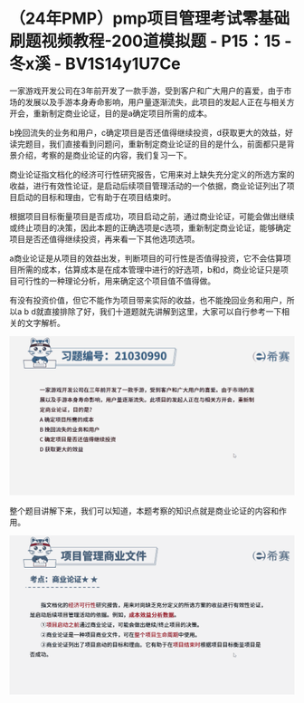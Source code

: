 # （24年PMP）pmp项目管理考试零基础刷题视频教程-200道模拟题 - P15：15 - 冬x溪 - BV1S14y1U7Ce

一家游戏开发公司在3年前开发了一款手游，受到客户和广大用户的喜爱，由于市场的发展以及手游本身寿命影响，用户量逐渐流失，此项目的发起人正在与相关方开会，重新制定商业论证，目的是a确定项目所需的成本。

b挽回流失的业务和用户，c确定项目是否还值得继续投资，d获取更大的效益，好读完题目，我们直接看到问题问，重新制定商业论证的目的是什么，前面都只是背景介绍，考察的是商业论证的内容，我们复习一下。

商业论证指文档化的经济可行性研究报告，它用来对上缺失充分定义的所选方案的收益，进行有效性论证，是启动后续项目管理活动的一个依据，商业论证列出了项目启动的目标和理由，它有助于在项目结束时。

根据项目目标衡量项目是否成功，项目启动之前，通过商业论证，可能会做出继续或终止项目的决策，因此本题的正确选项是c选项，重新制定商业论证，能够确定项目是否还值得继续投资，再来看一下其他选项选项。

a商业论证是从项目的效益出发，判断项目的可行性是否值得投资，它不会估算项目所需的成本，估算成本是在成本管理中进行的好选项，b和d，商业论证只是项目可行性的一种理论分析，用来确定这个项目值不值得做。

有没有投资价值，但它不能作为项目带来实际的收益，也不能挽回业务和用户，所以a b d就直接排除了好，我们十道题就先讲解到这里，大家可以自行参考一下相关的文字解析。



![](img/b7dfc70a02957747802bb7990e0482c4_1.png)

整个题目讲解下来，我们可以知道，本题考察的知识点就是商业论证的内容和作用。

![](img/b7dfc70a02957747802bb7990e0482c4_3.png)